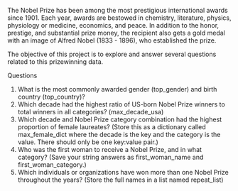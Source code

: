 The Nobel Prize has been among the most prestigious international awards since 1901. Each year, awards are bestowed in chemistry, literature, physics, physiology or medicine, economics, and peace. In addition to the honor, prestige, and substantial prize money, the recipient also gets a gold medal with an image of Alfred Nobel (1833 - 1896), who established the prize.

The objective of this project is to explore and answer several questions related to this prizewinning data.

Questions
1. What is the most commonly awarded gender (top_gender) and birth country (top_country)? 
2. Which decade had the highest ratio of US-born Nobel Prize winners to total winners in all categories? (max_decade_usa)
3. Which decade and Nobel Prize category combination had the highest proportion of female laureates? (Store this as a dictionary called max_female_dict where the decade is the key and the category is the value. There should only be one key:value pair.)
4. Who was the first woman to receive a Nobel Prize, and in what category? (Save your string answers as first_woman_name and first_woman_category.)
5. Which individuals or organizations have won more than one Nobel Prize throughout the years? (Store the full names in a list named repeat_list)
